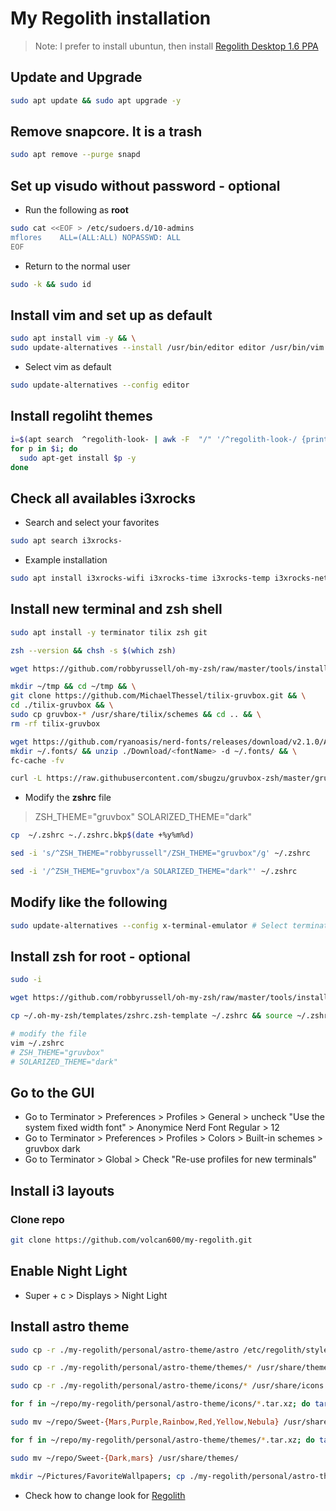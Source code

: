# My Regolith installation

>Note: I prefer to install ubuntun, then install [Regolith Desktop 1.6 PPA](https://regolith-linux.org/download/)

## Update and Upgrade

```bash
sudo apt update && sudo apt upgrade -y
```

## Remove snapcore. It is a trash
```bash
sudo apt remove --purge snapd
```

## Set up visudo without password - optional
* Run the following as **root**

```bash
sudo cat <<EOF > /etc/sudoers.d/10-admins
mflores    ALL=(ALL:ALL) NOPASSWD: ALL
EOF
```
* Return to the normal user
```bash
sudo -k && sudo id
```

## Install vim and set up as default

```bash
sudo apt install vim -y && \
sudo update-alternatives --install /usr/bin/editor editor /usr/bin/vim 10
```
* Select vim as default
```bash
sudo update-alternatives --config editor 
```

## Install regoliht themes
```bash
i=$(apt search  ^regolith-look- | awk -F  "/" '/^regolith-look-/ {print $1}')
for p in $i; do
  sudo apt-get install $p -y
done
```

## Check all availables i3xrocks
* Search and select your favorites
```bash
sudo apt search i3xrocks-
```
* Example installation

```bash
sudo apt install i3xrocks-wifi i3xrocks-time i3xrocks-temp i3xrocks-net-traffic i3xrocks-microphone i3xrocks-memory i3xrocks-disk-capacity i3xrocks-cpu-usage i3xrocks-bluetooth
```

## Install new terminal and zsh shell
```bash
sudo apt install -y terminator tilix zsh git
```

```bash
zsh --version && chsh -s $(which zsh)
```

```bash
wget https://github.com/robbyrussell/oh-my-zsh/raw/master/tools/install.sh -O - | zsh
```

```bash
mkdir ~/tmp && cd ~/tmp && \
git clone https://github.com/MichaelThessel/tilix-gruvbox.git && \
cd ./tilix-gruvbox && \
sudo cp gruvbox-* /usr/share/tilix/schemes && cd .. && \
rm -rf tilix-gruvbox
```

```bash
wget https://github.com/ryanoasis/nerd-fonts/releases/download/v2.1.0/AnonymousPro.zip && \
mkdir ~/.fonts/ && unzip ./Download/<fontName> -d ~/.fonts/ && \
fc-cache -fv
```

```bash
curl -L https://raw.githubusercontent.com/sbugzu/gruvbox-zsh/master/gruvbox.zsh-theme > ~/.oh-my-zsh/custom/themes/gruvbox.zsh-theme
```

* Modify the **zshrc** file
> ZSH_THEME="gruvbox" 
> SOLARIZED_THEME="dark"

```bash
cp  ~/.zshrc ~./.zshrc.bkp$(date +%y%m%d)
```

```bash
sed -i 's/^ZSH_THEME="robbyrussell"/ZSH_THEME="gruvbox"/g' ~/.zshrc
```

```bash
sed -i '/^ZSH_THEME="gruvbox"/a SOLARIZED_THEME="dark"' ~/.zshrc
```
 
## Modify like the following
```bash
sudo update-alternatives --config x-terminal-emulator # Select terminator
```
## Install zsh for root - optional

```bash
sudo -i
```

```bash
wget https://github.com/robbyrussell/oh-my-zsh/raw/master/tools/install.sh -O - | zsh 
```

```bash
cp ~/.oh-my-zsh/templates/zshrc.zsh-template ~/.zshrc && source ~/.zshrc 
```

```bash
# modify the file
vim ~/.zshrc
# ZSH_THEME="gruvbox" 
# SOLARIZED_THEME="dark"
```
 
## Go to the GUI
* Go to Terminator > Preferences > Profiles > General > uncheck "Use the system fixed width font" > Anonymice Nerd Font Regular > 12
* Go to Terminator > Preferences > Profiles > Colors > Built-in schemes > gruvbox dark
* Go to Terminator > Global > Check "Re-use profiles for new terminals"

## Install i3 layouts

### Clone repo
```bash
git clone https://github.com/volcan600/my-regolith.git
```
## Enable Night Light
* Super + c > Displays > Night Light

## Install astro theme
```bash
sudo cp -r ./my-regolith/personal/astro-theme/astro /etc/regolith/styles/
```

```bash
sudo cp -r ./my-regolith/personal/astro-theme/themes/* /usr/share/themes
```

```bash
sudo cp -r ./my-regolith/personal/astro-theme/icons/* /usr/share/icons
```

```bash
for f in ~/repo/my-regolith/personal/astro-theme/icons/*.tar.xz; do tar xf "$f"; done
```

```bash
sudo mv ~/repo/Sweet-{Mars,Purple,Rainbow,Red,Yellow,Nebula} /usr/share/icons/
```

```bash
for f in ~/repo/my-regolith/personal/astro-theme/themes/*.tar.xz; do tar xf "$f"; done
```

```bash
sudo mv ~/repo/Sweet-{Dark,mars} /usr/share/themes/
```

```bash
mkdir ~/Pictures/FavoriteWallpapers; cp ./my-regolith/personal/astro-theme/astronaut.jpg ~/Pictures/FavoriteWallpapers
```

* Check how to change look for [Regolith](https://regolith-linux.org/docs/customize/look/)